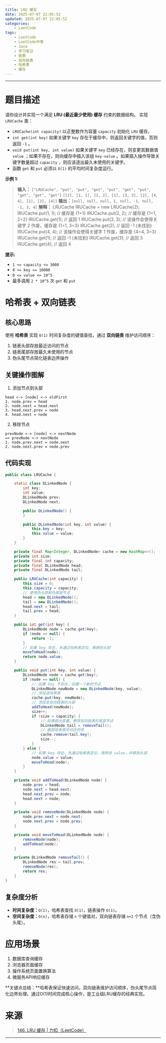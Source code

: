 ```yaml
---
title: LRU 缓存
date: 2025-07-07 22:05:52
updated: 2025-07-07 22:05:52
categories:
    - LeetCode
tags:
    - LeetCode
    - LeetCode中等
    - Java
    - 学习笔记
    - 链表
    - 双向链表
    - 哈希表
    - 缓存
---
```

---

# 题目描述

请你设计并实现一个满足 **LRU (最近最少使用) 缓存** 约束的数据结构。
实现 `LRUCache` 类：
* `LRUCache(int capacity)` 以正整数作为容量 `capacity` 初始化 `LRU` 缓存。
* `int get(int key)` 如果关键字 `key` 存在于缓存中，则返回关键字的值，否则返回 `-1` 。
* `void put(int key, int value)` 如果关键字 `key` 已经存在，则变更其数据值 `value` ；如果不存在，则向缓存中插入该组 `key-value` 。如果插入操作导致关键字数量超过 `capacity` ，则应该逐出最久未使用的关键字。
* 函数 `get` 和 `put` 必须以 `O(1)` 的平均时间复杂度运行。

**示例 1:**
> **输入：**
> `["LRUCache", "put", "put", "get", "put", "get", "put", "get", "get", "get"]`
> `[[2], [1, 1], [2, 2], [1], [3, 3], [2], [4, 4], [1], [3], [4]]`
> **输出：**`[null, null, null, 1, null, -1, null, -1, 3, 4]`
> **解释：**
> LRUCache lRUCache = new LRUCache(2);
> lRUCache.put(1, 1); // 缓存是 {1=1}
> lRUCache.put(2, 2); // 缓存是 {1=1, 2=2}
> lRUCache.get(1);    // 返回 1
> lRUCache.put(3, 3); // 该操作会使得关键字 2 作废，缓存是 {1=1, 3=3}
> lRUCache.get(2);    // 返回 -1 (未找到)
> lRUCache.put(4, 4); // 该操作会使得关键字 1 作废，缓存是 {4=4, 3=3}
> lRUCache.get(1);    // 返回 -1 (未找到)
> lRUCache.get(3);    // 返回 3
> lRUCache.get(4);    // 返回 4

**提示:**
* `1 <= capacity <= 3000`
* `0 <= key <= 10000`
* `0 <= value <= 10^5`
* 最多调用 `2 * 10^5` 次 `get` 和 `put`

<!-- more -->

# 哈希表 + 双向链表

## 核心思路

使用 **哈希表** 实现 `O(1)` 时间复杂度的键值查找，通过 **双向链表** 维护访问顺序：

1. 链表头部存放最近访问的节点
2. 链表尾部存放最久未使用的节点
3. 伪头尾节点简化链表边界操作

## 关键操作图解

1. 添加节点到头部
```
head <-> [node] <-> oldFirst
1. node.prev = head
2. node.next = head.next
3. head.next.prev = node
4. head.next = node
```
2. 移除节点
```
prevNode <-> [node] <-> nextNode
=> prevNode <-> nextNode
1. node.prev.next = node.next
2. node.next.prev = node.prev
```

## 代码实现

```java
public class LRUCache {

    static class DLinkedNode {
        int key;
        int value;
        DLinkedNode prev;
        DLinkedNode next;

        public DLinkedNode() {
        }

        public DLinkedNode(int key, int value) {
            this.key = key;
            this.value = value;
        }
    }

    private final Map<Integer, DLinkedNode> cache = new HashMap<>();
    private int size;
    private final int capacity;
    private final DLinkedNode head;
    private final DLinkedNode tail;

    public LRUCache(int capacity) {
        this.size = 0;
        this.capacity = capacity;
        // 使用伪头部和伪尾部节点
        head = new DLinkedNode();
        tail = new DLinkedNode();
        head.next = tail;
        tail.prev = head;
    }

    public int get(int key) {
        DLinkedNode node = cache.get(key);
        if (node == null) {
            return -1;
        }
        // 如果 key 存在，先通过哈希表定位，再移到头部
        moveToHead(node);
        return node.value;
    }

    public void put(int key, int value) {
        DLinkedNode node = cache.get(key);
        if (node == null) {
            // 如果 key 不存在，创建一个新的节点
            DLinkedNode newNode = new DLinkedNode(key, value);
            // 添加进哈希表
            cache.put(key, newNode);
            // 添加至双向链表的头部
            addToHead(newNode);
            size++;
            if (size > capacity) {
                // 如果超出容量，删除双向链表的尾部节点
                DLinkedNode tail = removeTail();
                // 删除哈希表中对应的项
                cache.remove(tail.key);
                size--;
            }
        } else {
            // 如果 key 存在，先通过哈希表定位，再修改 value，并移到头部
            node.value = value;
            moveToHead(node);
        }
    }

    private void addToHead(DLinkedNode node) {
        node.prev = head;
        node.next = head.next;
        head.next.prev = node;
        head.next = node;
    }

    private void removeNode(DLinkedNode node) {
        node.prev.next = node.next;
        node.next.prev = node.prev;
    }

    private void moveToHead(DLinkedNode node) {
        removeNode(node);
        addToHead(node);
    }

    private DLinkedNode removeTail() {
        DLinkedNode res = tail.prev;
        removeNode(res);
        return res;
    }
}
```

## 复杂度分析

* **时间复杂度：**`O(1)`，哈希表查找 `O(1)`，链表操作 `O(1)`。
* **空间复杂度：**`O(n)`，哈希表存储 `n` 个键值对，双向链表存储 `n+2` 个节点（含伪头尾）。

# 应用场景

1. 数据库查询缓存
2. 浏览器页面缓存
3. 操作系统页面置换算法
4. 微服务API响应缓存

**关键点总结：**哈希表保证快速访问，双向链表维护访问顺序，伪头尾节点简化边界处理。通过O(1)时间完成核心操作，是工业级LRU缓存的经典实现。

# 来源

> [146. LRU 缓存 | 力扣（LeetCode）][1]

---

[1]: https://leetcode.cn/problems/lru-cache/description/ "146. LRU 缓存 | 力扣（LeetCode）"
